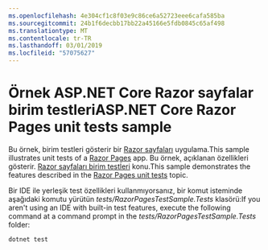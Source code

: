 ```yaml
---
ms.openlocfilehash: 4e304cf1c8f03e9c86ce6a52723eee6cafa585ba
ms.sourcegitcommit: 24b1f6decbb17bb22a45166e5fdb0845c65af498
ms.translationtype: MT
ms.contentlocale: tr-TR
ms.lasthandoff: 03/01/2019
ms.locfileid: "57075627"
---
```

# <a name="aspnet-core-razor-pages-unit-tests-sample"></a><span data-ttu-id="d5533-101">Örnek ASP.NET Core Razor sayfalar birim testleri</span><span class="sxs-lookup"><span data-stu-id="d5533-101">ASP.NET Core Razor Pages unit tests sample</span></span>

<span data-ttu-id="d5533-102">Bu örnek, birim testleri gösterir bir [Razor sayfaları](https://docs.microsoft.com/aspnet/core/mvc/razor-pages) uygulama.</span><span class="sxs-lookup"><span data-stu-id="d5533-102">This sample illustrates unit tests of a [Razor Pages](https://docs.microsoft.com/aspnet/core/mvc/razor-pages) app.</span></span> <span data-ttu-id="d5533-103">Bu örnek, açıklanan özellikleri gösterir. [Razor sayfaları birim testleri](https://docs.microsoft.com/aspnet/core/test/razor-pages-tests) konu.</span><span class="sxs-lookup"><span data-stu-id="d5533-103">This sample demonstrates the features described in the [Razor Pages unit tests](https://docs.microsoft.com/aspnet/core/test/razor-pages-tests) topic.</span></span>

<span data-ttu-id="d5533-104">Bir IDE ile yerleşik test özellikleri kullanmıyorsanız, bir komut isteminde aşağıdaki komutu yürütün *tests/RazorPagesTestSample.Tests* klasörü:</span><span class="sxs-lookup"><span data-stu-id="d5533-104">If you aren't using an IDE with built-in test features, execute the following command at a command prompt in the *tests/RazorPagesTestSample.Tests* folder:</span></span>

```console
dotnet test
```
